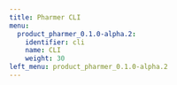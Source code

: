 ```yaml
---
title: Pharmer CLI
menu:
  product_pharmer_0.1.0-alpha.2:
    identifier: cli
    name: CLI
    weight: 30
left_menu: product_pharmer_0.1.0-alpha.2
---
```

